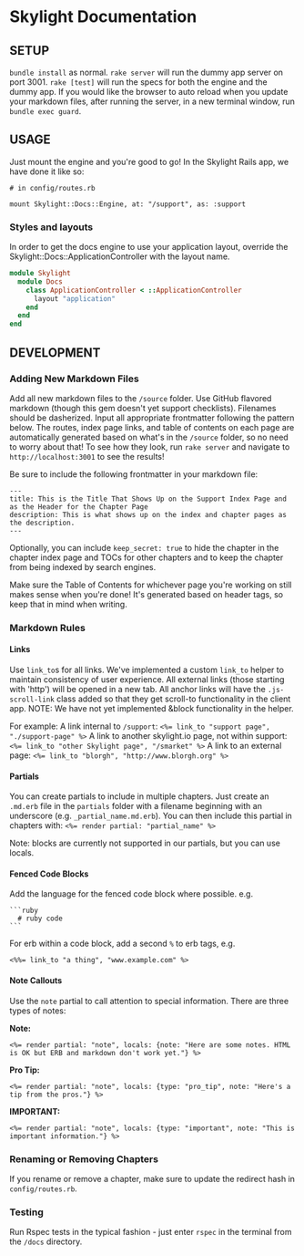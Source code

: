 # Skylight Documentation

## SETUP
`bundle install` as normal.
`rake server` will run the dummy app server on port 3001.
`rake [test]` will run the specs for both the engine and the dummy app.
If you would like the browser to auto reload when you update your markdown files, after running the server, in a new terminal window, run `bundle exec guard`.

## USAGE

Just mount the engine and you're good to go! In the Skylight Rails app, we have done it like so:

```
# in config/routes.rb

mount Skylight::Docs::Engine, at: "/support", as: :support
```

### Styles and layouts

In order to get the docs engine to use your application layout, override the Skylight::Docs::ApplicationController with the layout name.

```ruby
module Skylight
  module Docs
    class ApplicationController < ::ApplicationController
      layout "application"
    end
  end
end
```

## DEVELOPMENT

### Adding New Markdown Files
Add all new markdown files to the `/source` folder. Use GitHub flavored markdown (though this gem doesn't yet support checklists). Filenames should be dasherized. Input all appropriate frontmatter following the pattern below.
The routes, index page links, and table of contents on each page are automatically generated based on what's in the `/source` folder, so no need to worry about that!
To see how they look, run `rake server` and navigate to `http://localhost:3001` to see the results!

Be sure to include the following frontmatter in your markdown file:

```
---
title: This is the Title That Shows Up on the Support Index Page and as the Header for the Chapter Page
description: This is what shows up on the index and chapter pages as the description.
---
```

Optionally, you can include `keep_secret: true` to hide the chapter in the chapter index page and TOCs for other chapters and to keep the chapter from being indexed by search engines.

Make sure the Table of Contents for whichever page you're working on still makes sense when you're done! It's generated based on header tags, so keep that in mind when writing.

### Markdown Rules
#### Links
Use `link_to`s for all links. We've implemented a custom `link_to` helper to maintain consistency of user experience. All external links (those starting with 'http') will be opened in a new tab. All anchor links will have the `.js-scroll-link` class added so that they get scroll-to functionality in the client app.
NOTE: We have not yet implemented &block functionality in the helper.

For example:
A link internal to `/support`:
`<%= link_to "support page", "./support-page" %>`
A link to another skylight.io page, not within support:
`<%= link_to "other Skylight page", "/smarket" %>`
A link to an external page:
`<%= link_to "blorgh", "http://www.blorgh.org" %>`

#### Partials
You can create partials to include in multiple chapters. Just create an `.md.erb` file in the `partials` folder with a filename beginning with an underscore (e.g. `_partial_name.md.erb`). You can then include this partial in chapters with:
`<%= render partial: "partial_name" %>`

Note: blocks are currently not supported in our partials, but you can use locals.

#### Fenced Code Blocks
Add the language for the fenced code block where possible. e.g.
~~~
```ruby
  # ruby code
```
~~~

For erb within a code block, add a second `%` to erb tags, e.g.
```
<%%= link_to "a thing", "www.example.com" %>
```

#### Note Callouts

Use the `note` partial to call attention to special information. There are three types of notes:

**Note:**
```
<%= render partial: "note", locals: {note: "Here are some notes. HTML is OK but ERB and markdown don't work yet."} %>
```

**Pro Tip:**
```
<%= render partial: "note", locals: {type: "pro_tip", note: "Here's a tip from the pros."} %>
```

**IMPORTANT:**
```
<%= render partial: "note", locals: {type: "important", note: "This is important information."} %>
```

### Renaming or Removing Chapters
If you rename or remove a chapter, make sure to update the redirect hash in `config/routes.rb`.

### Testing

Run Rspec tests in the typical fashion - just enter `rspec` in the terminal from the `/docs` directory.
